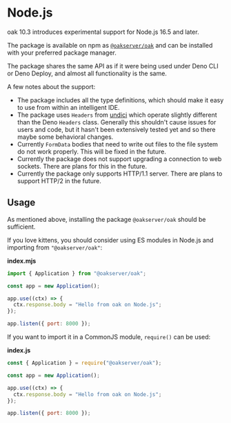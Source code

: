 # Node.js

oak 10.3 introduces experimental support for Node.js 16.5 and later.

The package is available on npm as
[`@oakserver/oak`](https://www.npmjs.com/package/@oakserver/oak) and can be
installed with your preferred package manager.

The package shares the same API as if it were being used under Deno CLI or Deno
Deploy, and almost all functionality is the same.

A few notes about the support:

- The package includes all the type definitions, which should make it easy to
  use from within an intelligent IDE.
- The package uses `Headers` from [undici](https://github.com/nodejs/undici)
  which operate slightly different than the Deno `Headers` class. Generally this
  shouldn't cause issues for users and code, but it hasn't been extensively
  tested yet and so there maybe some behavioral changes.
- Currently `FormData` bodies that need to write out files to the file system do
  not work properly. This will be fixed in the future.
- Currently the package does not support upgrading a connection to web sockets.
  There are plans for this in the future.
- Currently the package only supports HTTP/1.1 server. There are plans to
  support HTTP/2 in the future.

## Usage

As mentioned above, installing the package `@oakserver/oak` should be
sufficient.

If you love kittens, you should consider using ES modules in Node.js and
importing from `"@oakserver/oak"`:

**index.mjs**

```js
import { Application } from "@oakserver/oak";

const app = new Application();

app.use((ctx) => {
  ctx.response.body = "Hello from oak on Node.js";
});

app.listen({ port: 8000 });
```

If you want to import it in a CommonJS module, `require()` can be used:

**index.js**

```js
const { Application } = require("@oakserver/oak");

const app = new Application();

app.use((ctx) => {
  ctx.response.body = "Hello from oak on Node.js";
});

app.listen({ port: 8000 });
```
